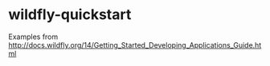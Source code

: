 # wildfly-quickstart
Examples from http://docs.wildfly.org/14/Getting_Started_Developing_Applications_Guide.html
